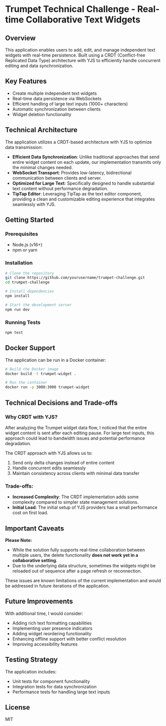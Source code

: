 # Trumpet Technical Challenge - Real-time Collaborative Text Widgets

## Overview
This application enables users to add, edit, and manage independent text widgets with real-time persistence. Built using a CRDT (Conflict-free Replicated Data Type) architecture with YJS to efficiently handle concurrent editing and data synchronization.

## Key Features
- Create multiple independent text widgets
- Real-time data persistence via WebSockets
- Efficient handling of large text inputs (1000+ characters)
- Automatic synchronization between clients
- Widget deletion functionality

## Technical Architecture
The application utilizes a CRDT-based architecture with YJS to optimize data transmission:

- **Efficient Data Synchronization**: Unlike traditional approaches that send entire widget content on each update, our implementation transmits only the minimal changes needed.
- **WebSocket Transport**: Provides low-latency, bidirectional communication between clients and server.
- **Optimized for Large Text**: Specifically designed to handle substantial text content without performance degradation.
- **TipTap Editor**: Leveraging TipTap as the text editor component, providing a clean and customizable editing experience that integrates seamlessly with YJS.

## Getting Started

### Prerequisites
- Node.js (v16+)
- npm or yarn

### Installation
```bash
# Clone the repository
git clone https://github.com/yourusername/trumpet-challenge.git
cd trumpet-challenge

# Install dependencies
npm install

# Start the development server
npm run dev
```

### Running Tests
```bash
npm test
```

## Docker Support
The application can be run in a Docker container:

```bash
# Build the Docker image
docker build -t trumpet-widget .

# Run the container
docker run -p 3000:3000 trumpet-widget
```

## Technical Decisions and Trade-offs

### Why CRDT with YJS?
After analyzing the Trumpet widget data flow, I noticed that the entire widget content is sent after each editing pause. For large text inputs, this approach could lead to bandwidth issues and potential performance degradation. 

The CRDT approach with YJS allows us to:
1. Send only delta changes instead of entire content
2. Handle concurrent edits seamlessly
3. Maintain consistency across clients with minimal data transfer

### Trade-offs:
- **Increased Complexity**: The CRDT implementation adds some complexity compared to simpler state management solutions.
- **Initial Load**: The initial setup of YJS providers has a small performance cost on first load.

## Important Caveats

**Please Note:**
- While the solution fully supports real-time collaboration between multiple users, the delete functionality **does not work yet in a collaborative setting**.
- Due to the underlying data structure, sometimes the widgets might be reloaded out of sequence after a page refresh or reconnection.

These issues are known limitations of the current implementation and would be addressed in future iterations of the application.

## Future Improvements
With additional time, I would consider:

- Adding rich text formatting capabilities 
- Implementing user presence indicators
- Adding widget reordering functionality
- Enhancing offline support with better conflict resolution
- Improving accessibility features

## Testing Strategy
The application includes:
- Unit tests for component functionality
- Integration tests for data synchronization
- Performance tests for handling large text inputs

## License
MIT
